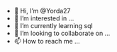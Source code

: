 - 👋 Hi, I’m @Yorda27
- 👀 I’m interested in ...
- 🌱 I’m currently learning sql
- 💞️ I’m looking to collaborate on ...
- 📫 How to reach me ...

<!---
Yorda27/Yorda27 is a ✨ special ✨ repository because its `README.md` (this file) appears on your GitHub profile.
You can click the Preview link to take a look at your changes.
--->
